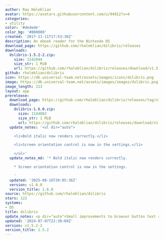 ```yaml
---
author: Ray Haleblian
avatar: https://avatars.githubusercontent.com/u/94912?v=4
categories:
- utility
color: '#dedede'
color_bg: '#808080'
created: '2017-11-11T17:53:30Z'
description: An ebook reader for the Nintendo DS
download_page: https://github.com/rhaleblian/dslibris/releases
downloads:
  dslibris-1.5.2-2.zip:
    size: 1242044
    size_str: 1 MiB
    url: https://github.com/rhaleblian/dslibris/releases/download/v1.5.2-2/dslibris-1.5.2-2.zip
github: rhaleblian/dslibris
icon: https://db.universal-team.net/assets/images/icons/dslibris.png
image: https://db.universal-team.net/assets/images/images/dslibris.png
image_length: 213
layout: app
prerelease:
  download_page: https://github.com/rhaleblian/dslibris/releases/tag/v1.6.0
  downloads:
    dslibris-1.6.0.zip:
      size: 1144882
      size_str: 1 MiB
      url: https://github.com/rhaleblian/dslibris/releases/download/v1.6.0/dslibris-1.6.0.zip
  update_notes: '<ul dir="auto">

    <li>Bold italic now renders correctly.</li>

    <li>Screen orientation control is now in the settings.</li>

    </ul>'
  update_notes_md: '* Bold italic now renders correctly.

    * Screen orientation control is now in the settings.

    '
  updated: '2025-08-16T20:05:36Z'
  version: v1.6.0
  version_title: 1.6.0
source: https://github.com/rhaleblian/dslibris
stars: 122
systems:
- DS
title: dslibris
update_notes: <p dir="auto">Small improvements to browser button text rendering.</p>
updated: '2024-07-07T22:30:09Z'
version: v1.5.2-2
version_title: 1.5.2
---
```

